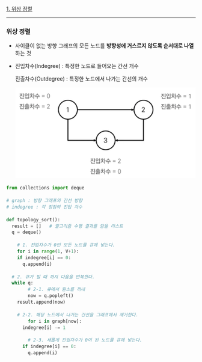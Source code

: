 [1. 위상 정렬](#위상-정렬)

---

### 위상 정렬

- 사이클이 없는 방향 그래프의 모든 노드를 **방향성에 거스르지 않도록 순서대로 나열**하는 것

- 진입차수(Indegree) : 특정한 노드로 들어오는 간선 개수<br>

  진출차수(Outdegree) : 특정한 노드에서 나가는 간선의 개수

  ![위상 정렬](Image/위상정렬.png)

```python
from collections import deque

# graph	: 방향 그래프의 간선 방향
# indegree : 각 정점의 진입 차수

def topology_sort():
  result = []	# 알고리즘 수행 결과를 담을 리스트
  q = deque()
  
	# 1. 진입차수가 0인 모든 노드를 큐에 넣는다.
	for i in range(1, V+1):
    if indegree[i] == 0:
      q.append(i)
      
  # 2. 큐가 빌 때 까지 다음을 반복한다.
  while q:  
		# 2-1. 큐에서 원소를 꺼내 
		now = q.popleft()
    result.append(now)
    
    # 2-2. 해당 노드에서 나가는 간선을 그래프에서 제거한다.
		for i in graph[now]:
      indegree[i] -= 1
      
    	# 2-3. 새롭게 진입차수가 0이 된 노드를 큐에 넣는다.
      if indegree[i] == 0:
        q.append(i)
```

